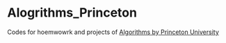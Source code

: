 # Alogrithms_Princeton

Codes for hoemwowrk and projects of [Algorithms by Princeton University](https://algs4.cs.princeton.edu/home/)
